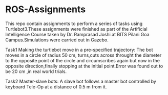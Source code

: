 # ROS-Assignments

This repo contain assignments to perform a series of tasks using Turtlebot3.These assignments were finished as part of the Artificial Intelligence
Course taken by Dr. Ramprasad Joshi at BITS Pilani Goa Campus.Simulations were carried out in Gazebo.

Task1
Making the turtlebot move in a pre-specified trajectory: The bot moves in a circle of radius 50 cm, turns,cuts across throught the diameter to the opposite point of the circle and circumscribes again
but now in the opposite direction,finally stopping at the initial point.Error was found out to be 20 cm ,in real world trials.

Task2
Master-slave bots: A slave bot follows a master bot controlled by keyboard Tele-Op at a distance of 0.5 m from it.
